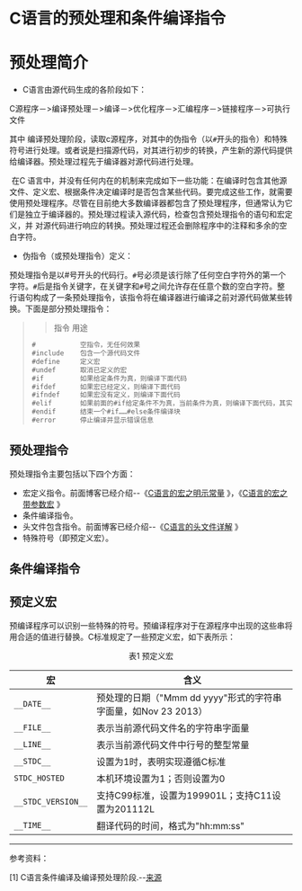 # C语言的预处理和条件编译指令

# 预处理简介

- C语言由源代码生成的各阶段如下：

C源程序－>编译预处理－>编译－>优化程序－>汇编程序－>链接程序－>可执行文件

其中 编译预处理阶段，读取c源程序，对其中的伪指令（以`#`开头的指令）和特殊符号进行处理。或者说是扫描源代码，对其进行初步的转换，产生新的源代码提供给编译器。预处理过程先于编译器对源代码进行处理。

​       在C 语言中，并没有任何内在的机制来完成如下一些功能：在编译时包含其他源文件、定义宏、根据条件决定编译时是否包含某些代码。要完成这些工作，就需要使用预处理程序。尽管在目前绝大多数编译器都包含了预处理程序，但通常认为它们是独立于编译器的。预处理过程读入源代码，检查包含预处理指令的语句和宏定义，并 对源代码进行响应的转换。预处理过程还会删除程序中的注释和多余的空白字符。

- 伪指令（或预处理指令）定义：

​      预处理指令是以#号开头的代码行。`#`号必须是该行除了任何空白字符外的第一个字符。`#`后是指令关键字，在关键字和`#`号之间允许存在任意个数的空白字符。整行语句构成了一条预处理指令，该指令将在编译器进行编译之前对源代码做某些转换。下面是部分预处理指令：

> >指令         用途
>
> ```tex
> #           空指令，无任何效果
> #include    包含一个源代码文件
> #define     定义宏
> #undef      取消已定义的宏
> #if         如果给定条件为真，则编译下面代码
> #ifdef      如果宏已经定义，则编译下面代码
> #ifndef     如果宏没有定义，则编译下面代码
> #elif       如果前面的#if给定条件不为真，当前条件为真，则编译下面代码，其实就是else if的简写
> #endif      结束一个#if……#else条件编译块
> #error      停止编译并显示错误信息
> ```

## 预处理指令

预处理指令主要包括以下四个方面：

- 宏定义指令。前面博客已经介绍--《[C语言的宏之明示常量](http://blog.csdn.net/libing403/article/details/72973301) 》，《[C语言的宏之带参数宏](http://blog.csdn.net/libing403/article/details/72973720) 》
- 条件编译指令。
- 头文件包含指令。前面博客已经介绍--《[C语言的头文件详解](http://blog.csdn.net/libing403/article/details/72984059) 》
- 特殊符号（即预定义宏）。



## 条件编译指令





## 预定义宏

预编译程序可以识别一些特殊的符号。预编译程序对于在源程序中出现的这些串将用合适的值进行替换。C标准规定了一些预定义宏，如下表所示：

<center>

表1 预定义宏

</center>

| 宏                  | 含义                                       |
| ------------------ | ---------------------------------------- |
| `__DATE__`         | 预处理的日期（"Mmm dd yyyy"形式的字符串字面量，如Nov 23 2013） |
| `__FILE__`         | 表示当前源代码文件名的字符串字面量                        |
| `__LINE__`         | 表示当前源代码文件中行号的整型常量                        |
| `__STDC__`         | 设置为1时，表明实现遵循C标准                          |
| `STDC_HOSTED`      | 本机环境设置为1；否则设置为0                          |
| `__STDC_VERSION__` | 支持C99标准，设置为199901L；支持C11设置为201112L       |
| `__TIME__`         | 翻译代码的时间，格式为"hh:mm:ss"                    |



----

参考资料：

[1] C语言条件编译及编译预处理阶段.--[来源](http://www.cnblogs.com/rusty/archive/2011/03/27/1996806.html)

